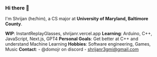 ### Hi there 👋

I'm Shrijan (he/him), a CS major at **University of Maryland, Baltimore County**.

**WIP**: InstantReplayGlasses, shrijanr.vercel.app
**Learning**: Arduino, C++, JavaScript, Next.js, GPT4
**Personal Goals**: Get better at C++ and understand Machine Learning
**Hobbies**: Software engineering, Games, Music
**Contact**:
    - @domojr on discord 
    - shrijanr3gmi@gmail.com

